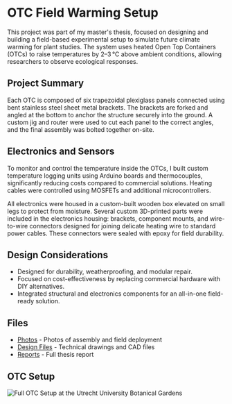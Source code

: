 # OTC Field Warming Setup

This project was part of my master's thesis, focused on designing and building a field-based experimental setup to simulate future climate warming for plant studies. The system uses heated Open Top Containers (OTCs) to raise temperatures by 2–3 °C above ambient conditions, allowing researchers to observe ecological responses.

## Project Summary

Each OTC is composed of six trapezoidal plexiglass panels connected using bent stainless steel sheet metal brackets. The brackets are forked and angled at the bottom to anchor the structure securely into the ground. A custom jig and router were used to cut each panel to the correct angles, and the final assembly was bolted together on-site.

## Electronics and Sensors

To monitor and control the temperature inside the OTCs, I built custom temperature logging units using Arduino boards and thermocouples, significantly reducing costs compared to commercial solutions. Heating cables were controlled using MOSFETs and additional microcontrollers.

All electronics were housed in a custom-built wooden box elevated on small legs to protect from moisture. Several custom 3D-printed parts were included in the electronics housing: brackets, component mounts, and wire-to-wire connectors designed for joining delicate heating wire to standard power cables. These connectors were sealed with epoxy for field durability.

## Design Considerations

- Designed for durability, weatherproofing, and modular repair.
- Focused on cost-effectiveness by replacing commercial hardware with DIY alternatives.
- Integrated structural and electronics components for an all-in-one field-ready solution.

## Files

- [Photos](Photos) - Photos of assembly and field deployment  
- [Design Files](DesignFiles) - Technical drawings and CAD files 
- [Reports](Reports) - Full thesis report

## OTC Setup

![Full OTC Setup at the Utrecht University Botanical Gardens](/OTCFieldWarmingSetup/Photos/OTC_field_setup.jpeg)
